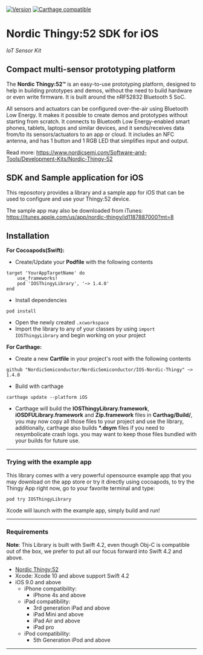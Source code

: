 [![Version](http://img.shields.io/cocoapods/v/IOSThingyLibrary.svg)](http://cocoapods.org/pods/IOSThingyLibrary)
[![Carthage compatible](https://img.shields.io/badge/Carthage-compatible-4BC51D.svg?style=flat)](https://github.com/Carthage/Carthage)

# Nordic Thingy:52 SDK for iOS

*IoT Sensor Kit*

## Compact multi-sensor prototyping platform
The **Nordic Thingy:52™** is an easy-to-use prototyping platform, designed to help in building prototypes and demos, without the need to build hardware or even write firmware. It is built around the nRF52832 Bluetooth 5 SoC.

All sensors and actuators can be configured over-the-air using Bluetooth Low Energy. It makes it possible to create demos and prototypes without starting from scratch. It connects to Bluetooth Low Energy-enabled smart phones, tablets, laptops and similar devices, and it sends/receives data from/to its sensors/actuators to an app or cloud. It includes an NFC antenna, and has 1 button and 1 RGB LED that simplifies input and output.

Read more: https://www.nordicsemi.com/Software-and-Tools/Development-Kits/Nordic-Thingy-52

## SDK and Sample application for iOS

This reposotory provides a library and a sample app for iOS that can be used to configure and use your Thingy:52 device.

The sample app may also be downloaded from iTunes: https://itunes.apple.com/us/app/nordic-thingy/id1187887000?mt=8

## Installation
**For Cocoapods(Swift):**
- Create/Update your **Podfile** with the following contents
```
target 'YourAppTargetName' do
    use_frameworks!
    pod 'IOSThingyLibrary', '~> 1.4.0'
end
```
- Install dependencies
```
pod install
```
- Open the newly created `.xcworkspace`
- Import the library to any of your classes by using `import IOSThingyLibrary` and begin working on your project

**For Carthage:**
- Create a new **Cartfile** in your project's root with the following contents
```
github "NordicSemiconductor/NordicSemiconductor/IOS-Nordic-Thingy" ~> 1.4.0
```

- Build with carthage
 
```
carthage update --platform iOS
```
- Carthage will build the **IOSThingyLibrary.framework**, **iOSDFULibrary.framework** and **Zip.framework** files in **Carthag/Build/**, you may now copy all those files to your project and use the library, additionally, carthage also builds **\*.dsym** files if you need to resymbolicate crash logs. you may want to keep those files bundled with your builds for future use.
---
### Trying with the example app
This library comes with a very powerful opensource example app that you may download on the app store or try it directly using cocoapods, to try the Thingy App right now, go to your favorite terminal and type:

    pod try IOSThingyLibrary

Xcode will launch with the example app, simply build and run!

---
### Requirements
**Note**: This Library is built with Swift 4.2, even though Obj-C is compatible out of the box, we prefer to put all our focus forward into Swift 4.2 and above.
- [Nordic Thingy:52](https://www.nordicsemi.com/Software-and-Tools/Development-Kits/Nordic-Thingy-52)
- Xcode: Xcode 10 and above support Swift 4.2
- iOS 9.0 and above
    - iPhone compatibility:
        - iPhone 4s and above
    - iPad compatibility:
        - 3rd generation iPad and above
        - iPad Mini and above
        - iPad Air and above
        - iPad pro
    - iPod compatibility:
        - 5th Generation iPod and above
---

